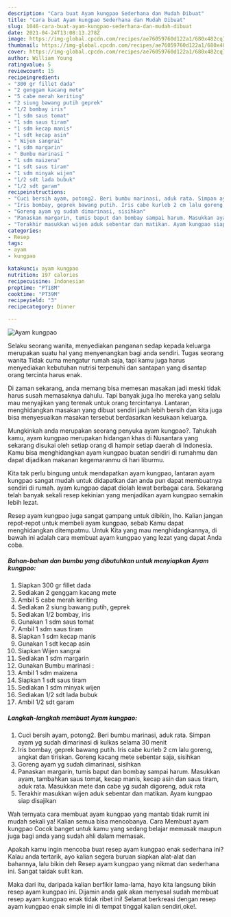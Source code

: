 ```yaml
---
description: "Cara buat Ayam kungpao Sederhana dan Mudah Dibuat"
title: "Cara buat Ayam kungpao Sederhana dan Mudah Dibuat"
slug: 1046-cara-buat-ayam-kungpao-sederhana-dan-mudah-dibuat
date: 2021-04-24T13:08:13.278Z
image: https://img-global.cpcdn.com/recipes/ae76059760d122a1/680x482cq70/ayam-kungpao-foto-resep-utama.jpg
thumbnail: https://img-global.cpcdn.com/recipes/ae76059760d122a1/680x482cq70/ayam-kungpao-foto-resep-utama.jpg
cover: https://img-global.cpcdn.com/recipes/ae76059760d122a1/680x482cq70/ayam-kungpao-foto-resep-utama.jpg
author: William Young
ratingvalue: 5
reviewcount: 15
recipeingredient:
- "300 gr fillet dada"
- "2 genggam kacang mete"
- "5 cabe merah keriting"
- "2 siung bawang putih geprek"
- "1/2 bombay iris"
- "1 sdm saus tomat"
- "1 sdm saus tiram"
- "1 sdm kecap manis"
- "1 sdt kecap asin"
- " Wijen sangrai"
- "1 sdm margarin"
- " Bumbu marinasi "
- "1 sdm maizena"
- "1 sdt saus tiram"
- "1 sdm minyak wijen"
- "1/2 sdt lada bubuk"
- "1/2 sdt garam"
recipeinstructions:
- "Cuci bersih ayam, potong2. Beri bumbu marinasi, aduk rata. Simpan ayam yg sudah dimarinasi di kulkas selama 30 menit"
- "Iris bombay, geprek bawang putih. Iris cabe kurleb 2 cm lalu goreng, angkat dan tiriskan. Goreng kacang mete sebentar saja, sisihkan"
- "Goreng ayam yg sudah dimarinasi, sisihkan"
- "Panaskan margarin, tumis baput dan bombay sampai harum. Masukkan ayam, tambahkan saus tomat, kecap manis, kecap asin dan saus tiram, aduk rata. Masukkan mete dan cabe yg sudah digoreng, aduk rata"
- "Terakhir masukkan wijen aduk sebentar dan matikan. Ayam kungpao siap disajikan"
categories:
- Resep
tags:
- ayam
- kungpao

katakunci: ayam kungpao 
nutrition: 197 calories
recipecuisine: Indonesian
preptime: "PT18M"
cooktime: "PT39M"
recipeyield: "3"
recipecategory: Dinner

---
```



![Ayam kungpao](https://img-global.cpcdn.com/recipes/ae76059760d122a1/680x482cq70/ayam-kungpao-foto-resep-utama.jpg)

Selaku seorang wanita, menyediakan panganan sedap kepada keluarga merupakan suatu hal yang menyenangkan bagi anda sendiri. Tugas seorang  wanita Tidak cuma mengatur rumah saja, tapi kamu juga harus menyediakan kebutuhan nutrisi terpenuhi dan santapan yang disantap orang tercinta harus enak.

Di zaman  sekarang, anda memang bisa memesan masakan jadi meski tidak harus susah memasaknya dahulu. Tapi banyak juga lho mereka yang selalu mau menyajikan yang terenak untuk orang tercintanya. Lantaran, menghidangkan masakan yang dibuat sendiri jauh lebih bersih dan kita juga bisa menyesuaikan masakan tersebut berdasarkan kesukaan keluarga. 



Mungkinkah anda merupakan seorang penyuka ayam kungpao?. Tahukah kamu, ayam kungpao merupakan hidangan khas di Nusantara yang sekarang disukai oleh setiap orang di hampir setiap daerah di Indonesia. Kamu bisa menghidangkan ayam kungpao buatan sendiri di rumahmu dan dapat dijadikan makanan kegemaranmu di hari liburmu.

Kita tak perlu bingung untuk mendapatkan ayam kungpao, lantaran ayam kungpao sangat mudah untuk didapatkan dan anda pun dapat membuatnya sendiri di rumah. ayam kungpao dapat diolah lewat berbagai cara. Sekarang telah banyak sekali resep kekinian yang menjadikan ayam kungpao semakin lebih lezat.

Resep ayam kungpao juga sangat gampang untuk dibikin, lho. Kalian jangan repot-repot untuk membeli ayam kungpao, sebab Kamu dapat menghidangkan ditempatmu. Untuk Kita yang mau menghidangkannya, di bawah ini adalah cara membuat ayam kungpao yang lezat yang dapat Anda coba.

<!--inarticleads1-->

##### Bahan-bahan dan bumbu yang dibutuhkan untuk menyiapkan Ayam kungpao:

1. Siapkan 300 gr fillet dada
1. Sediakan 2 genggam kacang mete
1. Ambil 5 cabe merah keriting
1. Sediakan 2 siung bawang putih, geprek
1. Sediakan 1/2 bombay, iris
1. Gunakan 1 sdm saus tomat
1. Ambil 1 sdm saus tiram
1. Siapkan 1 sdm kecap manis
1. Gunakan 1 sdt kecap asin
1. Siapkan  Wijen sangrai
1. Sediakan 1 sdm margarin
1. Gunakan  Bumbu marinasi :
1. Ambil 1 sdm maizena
1. Siapkan 1 sdt saus tiram
1. Sediakan 1 sdm minyak wijen
1. Sediakan 1/2 sdt lada bubuk
1. Ambil 1/2 sdt garam




<!--inarticleads2-->

##### Langkah-langkah membuat Ayam kungpao:

1. Cuci bersih ayam, potong2. Beri bumbu marinasi, aduk rata. Simpan ayam yg sudah dimarinasi di kulkas selama 30 menit
1. Iris bombay, geprek bawang putih. Iris cabe kurleb 2 cm lalu goreng, angkat dan tiriskan. Goreng kacang mete sebentar saja, sisihkan
1. Goreng ayam yg sudah dimarinasi, sisihkan
1. Panaskan margarin, tumis baput dan bombay sampai harum. Masukkan ayam, tambahkan saus tomat, kecap manis, kecap asin dan saus tiram, aduk rata. Masukkan mete dan cabe yg sudah digoreng, aduk rata
1. Terakhir masukkan wijen aduk sebentar dan matikan. Ayam kungpao siap disajikan




Wah ternyata cara membuat ayam kungpao yang mantab tidak rumit ini mudah sekali ya! Kalian semua bisa mencobanya. Cara Membuat ayam kungpao Cocok banget untuk kamu yang sedang belajar memasak maupun juga bagi anda yang sudah ahli dalam memasak.

Apakah kamu ingin mencoba buat resep ayam kungpao enak sederhana ini? Kalau anda tertarik, ayo kalian segera buruan siapkan alat-alat dan bahannya, lalu bikin deh Resep ayam kungpao yang nikmat dan sederhana ini. Sangat taidak sulit kan. 

Maka dari itu, daripada kalian berfikir lama-lama, hayo kita langsung bikin resep ayam kungpao ini. Dijamin anda gak akan menyesal sudah membuat resep ayam kungpao enak tidak ribet ini! Selamat berkreasi dengan resep ayam kungpao enak simple ini di tempat tinggal kalian sendiri,oke!.

